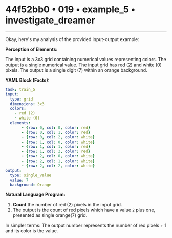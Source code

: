 # 44f52bb0 • 019 • example_5 • investigate_dreamer

---
Okay, here's my analysis of the provided input-output example:

**Perception of Elements:**

The input is a 3x3 grid containing numerical values representing colors. The output is a single numerical value. The input grid has red (2) and white (0) pixels. The output is a single digit (7) within an orange background.

**YAML Block (Facts):**



```yaml
task: train_5
input:
  type: grid
  dimensions: 3x3
  colors:
    - red (2)
    - white (0)
  elements:
       - {row: 0, col: 0, color: red}
       - {row: 0, col: 1, color: red}
       - {row: 0, col: 2, color: white}
       - {row: 1, col: 0, color: white}
       - {row: 1, col: 1, color: red}
       - {row: 1, col: 2, color: red}
       - {row: 2, col: 0, color: white}
       - {row: 2, col: 1, color: white}
       - {row: 2, col: 2, color: white}
output:
  type: single_value
  value: 7
  background: Orange
```



**Natural Language Program:**

1.  **Count** the number of red (2) pixels in the input grid.
2.  The output is the count of red pixels which have a value `2` plus one, presented as single orange(7) grid.

In simpler terms: The output number represents the number of red pixels + 1 and its color is the value.

